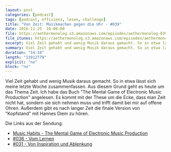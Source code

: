 ```yaml
---
layout: post
categories: [podcast]
tags: [podcast, effizienz, lesen, challenge]
title: "Von Zeit: Musikmachen gegen die Uhr - #039"
date: 2016-11-25  10:00:00
file: https://aethermonolog.s3.amazonaws.com/episodes/aethermonolog-039.mp3
file_itunes: https://aethermonolog.s3.amazonaws.com/episodes/aethermonolog-039.m4a
excerpt: Viel Zeit gehabt und wenig Musik daraus gemacht. So in etwa lässt sich meine letzte Woche zusammenfassen. Aus diesem Grund geht es heute um das Thema Zeit. Außerdem habe ich ein Buch angelesen, dass bei mir auf sehr fruchtbaren Boden traf.
summary: Viel Zeit gehabt und wenig Musik daraus gemacht. So in etwa lässt sich meine letzte Woche zusammenfassen. Aus diesem Grund geht es heute um das Thema Zeit. Außerdem habe ich ein Buch angelesen, dass bei mir auf sehr fruchtbaren Boden traf. Es heisst <a href="https://www.amazon.de/gp/product/B00ZJG398U/ref=as_li_tl?ie=UTF8&camp=1638&creative=6742&creativeASIN=B00ZJG398U&linkCode=as2&tag=httpaethermde-21">The Mental Game of Electronic Music Production</a>. Mehr zu Sendung findet ihr wie immer auf <a href="https://aethermonolog.de/podcast/episode-039.html">aethermonolog.de</a>
duration: "14:16"
length: "13912779"
explicit: "no"
block: "no"
---
```


Viel Zeit gehabt und wenig Musik daraus gemacht. So in etwa lässt sich meine letzte Woche zusammenfassen. Aus diesem Grund geht es heute um das Thema Zeit. Ich habe das Buch "The Mental Game of Electronic Music Production" angelesen. Es kommt mit der These um die Ecke, dass man Zeit nicht hat, sondern sie sich nehmen muss und trifft damit bei mir auf offene Ohren.
Außerdem gibt es nach langer Zeit die finale Version von "Kopfstand" mit Hannes Diem zu hören.

Die Links aus der Sendung:

* [Music Habits - The Mental Game of Electronic Music Production](https://www.amazon.de/gp/product/B00ZJG398U/ref=as_li_tl?ie=UTF8&camp=1638&creative=6742&creativeASIN=B00ZJG398U&linkCode=as2&tag=httpaethermde-21)
* [#036 - Vom Lernen](https://aethermonolog.de/podcast/episode-036.html)
* [#031 - Von Inspiration und Ablenkung](https://aethermonolog.de/podcast/episode-031.html)
